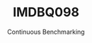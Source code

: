 ---
layout: docu
title: IMDBQ098
subtitle: Continuous Benchmarking
selected: IMDB
expanded: Benchmarking
benchmark: /individual_results/IMDBQ098.html
---